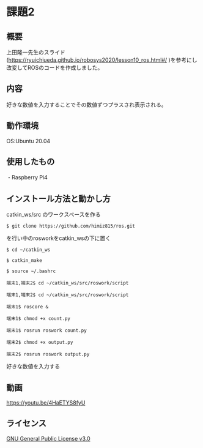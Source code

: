 # 課題2

## 概要
上田隆一先生のスライド(https://ryuichiueda.github.io/robosys2020/lesson10_ros.html#/ )を参考にし改変してROSのコードを作成しました。

## 内容
好きな数値を入力することでその数値ずつプラスされ表示される。

## 動作環境 
OS:Ubuntu 20.04

## 使用したもの
・Raspberry Pi4   


## インストール方法と動かし方 
catkin_ws/src のワークスペースを作る
``` 
$ git clone https://github.com/himiz815/ros.git
```
を行い中のrosworkをcatkin_wsの下に置く
``` 
$ cd ~/catkin_ws
```
``` 
$ catkin_make
```
``` 
$ source ~/.bashrc
```
``` 
端末1,端末2$ cd ~/catkin_ws/src/roswork/script 
```
``` 
端末1,端末2$ cd ~/catkin_ws/src/roswork/script 
```
``` 
端末1$ roscore &
```
``` 
端末1$ chmod +x count.py
```
``` 
端末1$ rosrun roswork count.py
```
``` 
端末2$ chmod +x output.py
```
``` 
端末2$ rosrun roswork output.py
```
好きな数値を入力する

## 動画
https://youtu.be/4HaETYS8fyU

## ライセンス
[GNU General Public License v3.0](https://github.com/kiyoshirou-kawanabe/Robosys_Devicedriver/blob/main/COPYING)
